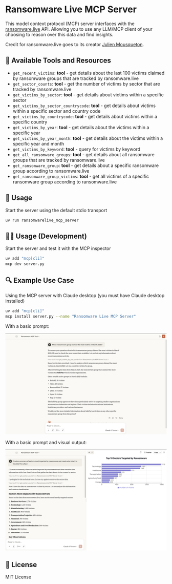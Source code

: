 # Ransomware Live MCP Server

This model context protocol (MCP) server interfaces with the [ransomware.live](https://github.com/JMousqueton/api.ransomware.live) API. Allowing you to use any LLM/MCP client of your choosing to reason over this data and find insights.

Credit for ransomware.live goes to its creator [Julien Mousqueton](https://github.com/JMousqueton).

🧰 Available Tools and Resources
---
- `get_recent_victims`: __tool__ - get details about the last 100 victims claimed by ransomware groups that are tracked by ransomware.live
- `get_sector_counts`: __tool__ - get the number of victims by sector that are tracked by ransomware.live
- `get_victims_by_sector`: __tool__ - get details about victims within a specific sector
- `get_victims_by_sector_countrycode`: __tool__ - get details about victims within a specific sector and country code
- `get_victims_by_countrycode`: __tool__ - get details about victims within a specific country
- `get_victims_by_year`: __tool__ - get details about the victims within a specific year
- `get_victims_by_year_month`: __tool__ - get details about the victims within a specific year and month
- `get_victims_by_keyword`: __tool__ - query for victims by keyword
- `get_all_ransomware_groups`: __tool__ - get details about all ransomware groups that are tracked by ransomware.live
- `get_ransomware_group`: __tool__ - get details about a specific ransomware group according to ransomware.live
- `get_ransomware_group_victims`: __tool__ - get all victims of a specific ransomware group according to ransomware.live

📝 Usage
---
Start the server using the default stdio transport

```bash
uv run ransomwarelive_mcp_server
```

🧑‍💻 Usage (Development)
---
Start the server and test it with the MCP inspector

```bash
uv add "mcp[cli]"
mcp dev server.py
```

🔍 Example Use Case
---
Using the MCP server with Claude desktop (you must have Claude desktop installed)

```bash
uv add "mcp[cli]"
mcp install server.py --name "Ransomware Live MCP Server"
```

With a basic prompt:

![Claude desktop MCP test](./claude-desktop-mcp-test.png)

With a basic prompt and visual output:

![Claude desktop MCP test](./claude-desktop-mcp-test2.png)

🪪 License
---
MIT License